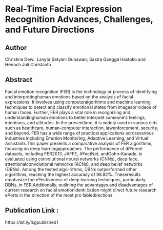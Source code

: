 <h1>Real-Time Facial Expression Recognition Advances, Challenges, and Future Directions</h1>

<h2>Author</h2>
Christine Dewi, Lanyta Setyani Gunawan, Sastra Gangga Hastoko and Henoch Juli Christanto 

<h2>Abstract</h2>
Facial emotion recognition (FER) is the technology or process of identifying and interpretinghuman emotions based on the analysis of facial expressions. It involves using computeralgorithms and machine learning techniques to detect and classify emotional states from imagesor videos of human faces. Further, FER plays a vital role in recognizing and understandinghuman emotions to better interpret someone's feelings, intentions, and attitudes. In the presenttime, it is widely used in various  ̄elds such as healthcare, human–computer interaction, lawenforcement, security, and beyond. FER has a wide range of practical applications acrossvarious industries including Emotion Monitoring, Adaptive Learning, and Virtual Assistants.This paper presents a comparative analysis of FER algorithms, focusing on deep learningapproaches. The performance of di®erent datasets, including FER2013, JAFFE, A®ectNet, andCohn–Kanade, is evaluated using convolutional neural networks (CNNs), deep face, attentionalconvolutional networks (ACNs), and deep belief networks (DBNs). Among the tested algo-rithms, DBNs outperformed other algorithms, reaching the highest accuracy of 98.82%. Theseresults emphasize the e®ectiveness of deep learning techniques, particularly DBNs, in FER.Additionally, outlining the advantages and disadvantages of current research on facial emotionidenti ̄cation might direct future research e®orts in the direction of the most pro ̄tabledirections.

<h2>Publication Link : </h2>
https://bit.ly/lsgpublished1

